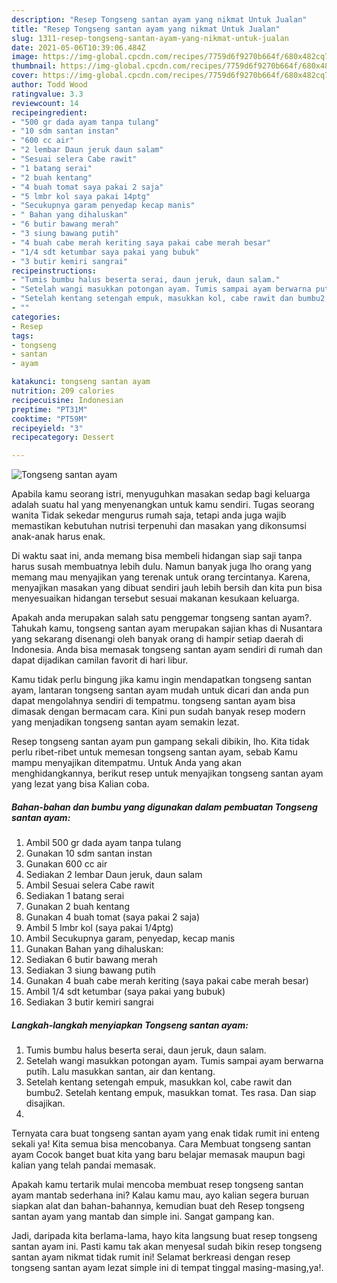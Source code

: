 ```yaml
---
description: "Resep Tongseng santan ayam yang nikmat Untuk Jualan"
title: "Resep Tongseng santan ayam yang nikmat Untuk Jualan"
slug: 1311-resep-tongseng-santan-ayam-yang-nikmat-untuk-jualan
date: 2021-05-06T10:39:06.484Z
image: https://img-global.cpcdn.com/recipes/7759d6f9270b664f/680x482cq70/tongseng-santan-ayam-foto-resep-utama.jpg
thumbnail: https://img-global.cpcdn.com/recipes/7759d6f9270b664f/680x482cq70/tongseng-santan-ayam-foto-resep-utama.jpg
cover: https://img-global.cpcdn.com/recipes/7759d6f9270b664f/680x482cq70/tongseng-santan-ayam-foto-resep-utama.jpg
author: Todd Wood
ratingvalue: 3.3
reviewcount: 14
recipeingredient:
- "500 gr dada ayam tanpa tulang"
- "10 sdm santan instan"
- "600 cc air"
- "2 lembar Daun jeruk daun salam"
- "Sesuai selera Cabe rawit"
- "1 batang serai"
- "2 buah kentang"
- "4 buah tomat saya pakai 2 saja"
- "5 lmbr kol saya pakai 14ptg"
- "Secukupnya garam penyedap kecap manis"
- " Bahan yang dihaluskan"
- "6 butir bawang merah"
- "3 siung bawang putih"
- "4 buah cabe merah keriting saya pakai cabe merah besar"
- "1/4 sdt ketumbar saya pakai yang bubuk"
- "3 butir kemiri sangrai"
recipeinstructions:
- "Tumis bumbu halus beserta serai, daun jeruk, daun salam."
- "Setelah wangi masukkan potongan ayam. Tumis sampai ayam berwarna putih. Lalu masukkan santan, air dan kentang."
- "Setelah kentang setengah empuk, masukkan kol, cabe rawit dan bumbu2. Setelah kentang empuk, masukkan tomat. Tes rasa. Dan siap disajikan."
- ""
categories:
- Resep
tags:
- tongseng
- santan
- ayam

katakunci: tongseng santan ayam 
nutrition: 209 calories
recipecuisine: Indonesian
preptime: "PT31M"
cooktime: "PT59M"
recipeyield: "3"
recipecategory: Dessert

---
```



![Tongseng santan ayam](https://img-global.cpcdn.com/recipes/7759d6f9270b664f/680x482cq70/tongseng-santan-ayam-foto-resep-utama.jpg)

Apabila kamu seorang istri, menyuguhkan masakan sedap bagi keluarga adalah suatu hal yang menyenangkan untuk kamu sendiri. Tugas seorang  wanita Tidak sekedar mengurus rumah saja, tetapi anda juga wajib memastikan kebutuhan nutrisi terpenuhi dan masakan yang dikonsumsi anak-anak harus enak.

Di waktu  saat ini, anda memang bisa membeli hidangan siap saji tanpa harus susah membuatnya lebih dulu. Namun banyak juga lho orang yang memang mau menyajikan yang terenak untuk orang tercintanya. Karena, menyajikan masakan yang dibuat sendiri jauh lebih bersih dan kita pun bisa menyesuaikan hidangan tersebut sesuai makanan kesukaan keluarga. 



Apakah anda merupakan salah satu penggemar tongseng santan ayam?. Tahukah kamu, tongseng santan ayam merupakan sajian khas di Nusantara yang sekarang disenangi oleh banyak orang di hampir setiap daerah di Indonesia. Anda bisa memasak tongseng santan ayam sendiri di rumah dan dapat dijadikan camilan favorit di hari libur.

Kamu tidak perlu bingung jika kamu ingin mendapatkan tongseng santan ayam, lantaran tongseng santan ayam mudah untuk dicari dan anda pun dapat mengolahnya sendiri di tempatmu. tongseng santan ayam bisa dimasak dengan bermacam cara. Kini pun sudah banyak resep modern yang menjadikan tongseng santan ayam semakin lezat.

Resep tongseng santan ayam pun gampang sekali dibikin, lho. Kita tidak perlu ribet-ribet untuk memesan tongseng santan ayam, sebab Kamu mampu menyajikan ditempatmu. Untuk Anda yang akan menghidangkannya, berikut resep untuk menyajikan tongseng santan ayam yang lezat yang bisa Kalian coba.

<!--inarticleads1-->

##### Bahan-bahan dan bumbu yang digunakan dalam pembuatan Tongseng santan ayam:

1. Ambil 500 gr dada ayam tanpa tulang
1. Gunakan 10 sdm santan instan
1. Gunakan 600 cc air
1. Sediakan 2 lembar Daun jeruk, daun salam
1. Ambil Sesuai selera Cabe rawit
1. Sediakan 1 batang serai
1. Gunakan 2 buah kentang
1. Gunakan 4 buah tomat (saya pakai 2 saja)
1. Ambil 5 lmbr kol (saya pakai 1/4ptg)
1. Ambil Secukupnya garam, penyedap, kecap manis
1. Gunakan  Bahan yang dihaluskan:
1. Sediakan 6 butir bawang merah
1. Sediakan 3 siung bawang putih
1. Gunakan 4 buah cabe merah keriting (saya pakai cabe merah besar)
1. Ambil 1/4 sdt ketumbar (saya pakai yang bubuk)
1. Sediakan 3 butir kemiri sangrai




<!--inarticleads2-->

##### Langkah-langkah menyiapkan Tongseng santan ayam:

1. Tumis bumbu halus beserta serai, daun jeruk, daun salam.
1. Setelah wangi masukkan potongan ayam. Tumis sampai ayam berwarna putih. Lalu masukkan santan, air dan kentang.
1. Setelah kentang setengah empuk, masukkan kol, cabe rawit dan bumbu2. Setelah kentang empuk, masukkan tomat. Tes rasa. Dan siap disajikan.
1. 




Ternyata cara buat tongseng santan ayam yang enak tidak rumit ini enteng sekali ya! Kita semua bisa mencobanya. Cara Membuat tongseng santan ayam Cocok banget buat kita yang baru belajar memasak maupun bagi kalian yang telah pandai memasak.

Apakah kamu tertarik mulai mencoba membuat resep tongseng santan ayam mantab sederhana ini? Kalau kamu mau, ayo kalian segera buruan siapkan alat dan bahan-bahannya, kemudian buat deh Resep tongseng santan ayam yang mantab dan simple ini. Sangat gampang kan. 

Jadi, daripada kita berlama-lama, hayo kita langsung buat resep tongseng santan ayam ini. Pasti kamu tak akan menyesal sudah bikin resep tongseng santan ayam nikmat tidak rumit ini! Selamat berkreasi dengan resep tongseng santan ayam lezat simple ini di tempat tinggal masing-masing,ya!.

